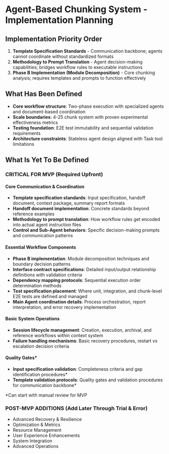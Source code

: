 # Agent-Based Chunking System - Implementation Planning

## Implementation Priority Order

1. **Template Specification Standards** - Communication backbone; agents cannot coordinate without standardized formats
2. **Methodology to Prompt Translation** - Agent decision-making capabilities; bridges workflow rules to executable instructions  
3. **Phase B Implementation (Module Decomposition)** - Core chunking analysis; requires templates and prompts to function effectively

## What Has Been Defined

- **Core workflow structure**: Two-phase execution with specialized agents and document-based coordination
- **Scale boundaries**: 4-25 chunk system with proven experimental effectiveness metrics
- **Testing foundation**: E2E test immutability and sequential validation requirements
- **Architecture constraints**: Stateless agent design aligned with Task tool limitations

## What Is Yet To Be Defined

### **CRITICAL FOR MVP** (Required Upfront)

#### **Core Communication & Coordination**
- **Template specification standards**: Input specification, handoff document, context package, summary report formats
- **Handoff document implementation**: Concrete standards beyond reference examples
- **Methodology to prompt translation**: How workflow rules get encoded into actual agent instruction files
- **Control and Sub-Agent behaviors**: Specific decision-making prompts and communication patterns

#### **Essential Workflow Components**
- **Phase B implementation**: Module decomposition techniques and boundary decision patterns
- **Interface contract specifications**: Detailed input/output relationship definitions with validation criteria
- **Dependency mapping protocols**: Sequential execution order determination methods
- **Test specification placement**: Where unit, integration, and chunk-level E2E tests are defined and managed
- **Main Agent coordination details**: Process orchestration, report interpretation, and error recovery implementation

#### **Basic System Operations**
- **Session lifecycle management**: Creation, execution, archival, and reference workflows within context system
- **Failure handling mechanisms**: Basic recovery procedures, restart vs escalation decision criteria

#### **Quality Gates***
- **Input specification validation**: Completeness criteria and gap identification procedures*
- **Template validation protocols**: Quality gates and validation procedures for communication backbone*

*Can start with manual review for MVP

### **POST-MVP ADDITIONS** (Add Later Through Trial & Error)

- Advanced Recovery & Resilience
- Optimization & Metrics
- Resource Management
- User Experience Enhancements
- System Integration
- Advanced Operations